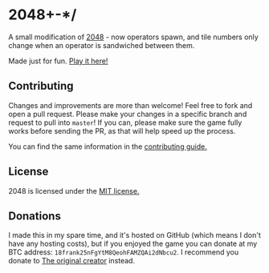 # 2048+-*/
A small modification of [2048](https://github.com/gabrielecirulli/2048) - now operators spawn, and tile numbers only change when an operator is sandwiched between them.

Made just for fun. [Play it here!](http://frankh.github.io/2048/)

## Contributing
Changes and improvements are more than welcome! Feel free to fork and open a pull request. Please make your changes in a specific branch and request to pull into `master`! If you can, please make sure the game fully works before sending the PR, as that will help speed up the process.

You can find the same information in the [contributing guide.](https://github.com/frankh/2048/blob/master/CONTRIBUTING.md)

## License
2048 is licensed under the [MIT license.](https://github.com/frankh/2048/blob/master/LICENSE.txt)

## Donations

I made this in my spare time, and it's hosted on GitHub (which means I don't have any hosting costs), but if you enjoyed the game you can donate at my BTC address: `18frank25nFgYtM8QeohFAMZQAi2dNbcu2`. I recommend you donate to [The original creator](https://github.com/gabrielecirulli/2048) instead.
